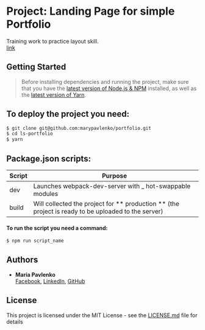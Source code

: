 # Project: Landing Page for simple Portfolio

Training work to practice layout skill.<br>[link ](https://marypavlenko.github.io/portfolio/dist/)

## Getting Started

> Before installing dependencies and running the project, make sure that you have the [latest version of Node.js & NPM](https://nodejs.org/en/download/current/) installed, as well as the [latest version of Yarn](https://yarnpkg.com/ru/docs/install).

##  To deploy the project you need:
```sh
$ git clone git@github.com:marypavlenko/portfolio.git
$ cd ls-portfolio
$ yarn
```

## Package.json scripts:

| Script | Purpose |
| ------ | ------ |
| dev | Launches webpack-dev-server with _ hot-swappable modules |
| build | Will collected the project for ** production ** (the project is ready to be uploaded to the server) |

#### To run the script you need a command:
```sh
$ npm run script_name
```

## Authors

* **Maria Pavlenko** <br>
[Facebook](https://www.facebook.com/pavlenko.mary), [LinkedIn](https://www.linkedin.com/in/mspavlenko/), [GitHub](https://github.com/marypavlenko)

## License

This project is licensed under the MIT License - see the [LICENSE.md](LICENSE.md) file for details

